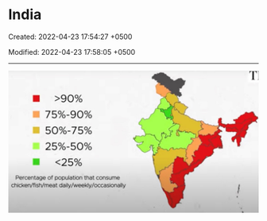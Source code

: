 # India

Created: 2022-04-23 17:54:27 +0500

Modified: 2022-04-23 17:58:05 +0500

---

![image](media/India-image1.jpeg)

